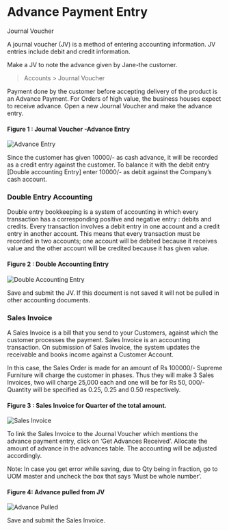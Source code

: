 # Advance Payment Entry

Journal Voucher

A journal voucher (JV) is a method of entering accounting information. JV entries include debit and credit information.

Make a JV to note the advance given by Jane-the customer.

> Accounts > Journal Voucher

Payment done by the customer before accepting delivery of the product is an Advance Payment. For Orders of high value, the business houses expect to receive advance. Open a new Journal Voucher and make the advance entry.

#### Figure 1 : Journal Voucher -Advance Entry

![Advance Entry](/assets/frappe_io/images/erpnext/e-t-o-advance.png)

Since the customer has given 10000/- as cash advance, it will be recorded as a credit entry against the customer. To balance it with the debit entry [Double accounting Entry] enter 10000/- as debit against the Company’s cash account.

### Double Entry Accounting

Double entry bookkeeping is a system of accounting in which every transaction has a corresponding positive and negative entry : debits and credits. Every transaction involves a debit entry in one account and a credit entry in another account. This means that every transaction must be recorded in two accounts; one account will be debited because it receives value and the other account will be credited because it has given value.

#### Figure 2 : Double Accounting Entry

![Double Accounting Entry](/assets/frappe_io/images/erpnext/e-t-o-jv-advance-childbed.png)

Save and submit the JV. If this document is not saved it will not be pulled in other accounting documents.

### Sales Invoice

A Sales Invoice is a bill that you send to your Customers, against which the customer processes the payment. Sales Invoice is an accounting transaction. On submission of Sales Invoice,  the system updates the receivable and books income against a Customer Account.

In this case, the Sales Order is made for an amount of Rs 100000/- Supreme Furniture will charge the customer in phases. Thus they will make 3 Sales Invoices, two will charge 25,000 each and one will be for Rs 50, 000/- Quantity will be specified as 0.25, 0.25 and 0.50 respectively.

#### Figure 3 : Sales Invoice for Quarter of the total amount.

![Sales Invoice](/assets/frappe_io/images/erpnext/e-t-o-sales-invoice-childbed.png)

To link the Sales Invoice to the Journal Voucher which mentions the advance payment entry, click on ‘Get Advances Received’.  Allocate the amount of  advance in the advances table. The accounting will be adjusted accordingly.

Note: In case you get error while saving, due to Qty being in fraction, go to UOM master and uncheck the box that says ‘Must be whole number’.


#### Figure 4: Advance pulled from JV

![Advance Pulled](/assets/frappe_io/images/erpnext/e-t-o-salinv-get-advance-childbed.png)


 Save and submit the Sales Invoice.

